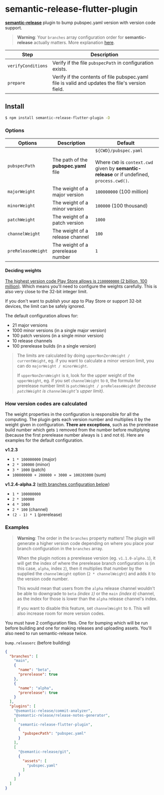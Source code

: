 # semantic-release-flutter-plugin

[**semantic-release**](https://github.com/semantic-release/semantic-release) plugin to bump pubspec.yaml version with version code support.
> **Warning**: Your `branches` array configuration order for **semantic-release** actually matters. More explanation [here](#examples).

| Step               | Description                                                                                           |
| ------------------ | ----------------------------------------------------------------------------------------------------- |
| `verifyConditions` | Verify if the file `pubspecPath` in configuration exists.                                             |
| `prepare`          | Verify if the contents of file pubspec.yaml file is valid and updates the file's version field.       |

## Install

```bash
$ npm install semantic-release-flutter-plugin -D
```

### Options

| Options                  | Description                                                                   | Default                                                                             |
| ------------------------ | ----------------------------------------------------------------------------- | ----------------------------------------------------------------------------------- |
| `pubspecPath`            | The path of the **pubspec.yaml** file | `${CWD}/pubspec.yaml`<br/><br/>Where `CWD` is `context.cwd` given by **semantic-release** or if undefined, `process.cwd()`. |                                                                                                                     |
| `majorWeight`            | The weight of a major version         | `100000000` (100 million)                                                                                                   |
| `minorWeight`            | The weight of a minor version         | `100000` (100 thousand)                                                                                                     |
| `patchWeight`            | The weight of a patch version         | `1000`                                                                                                                      |
| `channelWeight`          | The weight of a release channel       | `100`                                                                                                                       |
| `preReleaseWeight`       | The weight of a prerelease number     | `1`                                                                                                                         |

#### Deciding weights
[The highest version code Play Store allows is `2100000000` (2 billion, 100 million)](https://developer.android.com/studio/publish/versioning#versioningsettings). Which means you'll need to configure the weights carefully. This is also very close to the 32-bit integer limit.

If you don't want to publish your app to Play Store or support 32-bit devices, the limit can be safely ignored.  

The default configuration allows for:
- 21 major versions
- 1000 minor versions (in a single major version)
- 100 patch versions (in a single minor version)
- 10 release channels
- 100 prerelease builds (in a single version)

> The limits are calculated by doing `upperNonZeroWeight / currentWeight`, eg. if you want to calculate a minor version limit, you can do `majorWeight / minorWeight`.
>
> If `upperNonZeroWeight` is `0`, look for the upper weight of the `upperWeight`, eg. if you set `channelWeight` to `0`, the formula for prerelease number limit is `patchWeight / preReleaseWeight` *(because `patchWeight` is `channelWeight`'s upper limit)*.

### How version codes are calculated
The weight properties in the configuration is responsible for all the computing. The plugin gets each version number and multiplies it by the weight given in configuration. **There are exceptions**, such as the prerelease build number which gets `1` removed from the number before multiplying (because the first prerelease number always is `1` and not `0`). Here are examples for the default configuration.

**v1.2.3**
- `1 * 100000000` (major)
- `2 * 100000` (minor)
- `3 * 1000` (patch)
- `100000000 + 200000 + 3000 = 100203000` (sum)

**v1.2.4-alpha.2** ([with branches configuration below](#examples))
- `1 * 100000000`
- `2 * 100000`
- `4 * 1000`
- `2 * 100` (channel)
- `(2 - 1) * 1` (prerelease)

### Examples
> **Warning**: The order in the `branches` property matters! The plugin will generate a higher version code depending on where you place your branch configuration in the `branches` array.  
> 
> When the plugin notices a prerelease version (eg. `v1.1.0-alpha.1`), it will get the index of where the prerelease branch configuration is (in this case, `alpha`, index `2`), then it multiplies that number by the supplied the `channelWeight` option (`2 * channelWeight`) and adds it to the version code number.  
>
> This would mean that users from the `alpha` release channel wouldn't be able to downgrade to `beta` *(index `1`)* or the `main` *(index `0`)* channel, as the index for those is lower than the `alpha` release channel's index.  
> 
> If you want to disable this feature, set `channelWeight` to `0`. This will also increase room for more version codes.

You must have 2 configuration files. One for bumping which will be run before building and one for making releases and uploading assets. You'll also need to run semantic-release twice.

`bump.releaserc` (before building)
```json
{
  "branches": [
    "main",
    {
      "name": "beta",
      "prerelease": true
    },
    {
      "name": "alpha",
      "prerelease": true
    }
  ],
  "plugins": [
    "@semantic-release/commit-analyzer",
    "@semantic-release/release-notes-generator",
    [
      "semantic-release-flutter-plugin",
      {
        "pubspecPath": "pubspec.yaml"
      }
    ],
    [
      "@semantic-release/git",
      {
        "assets": [
          "pubspec.yaml"
        ]
      }
    ]
  ]
}
```
